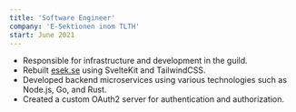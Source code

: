 ```yaml
---
title: 'Software Engineer'
company: 'E-Sektionen inom TLTH'
start: June 2021
---
```


- Responsible for infrastructure and development in the guild.
- Rebuilt [esek.se](https://esek.se) using SvelteKit and TailwindCSS.
- Developed backend microservices using various technologies such as Node.js, Go, and Rust.
- Created a custom OAuth2 server for authentication and authorization.
